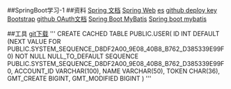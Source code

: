 ##SpringBoot学习-1
##资料
[Spring 文档](https://spring.io/guides)
[Spring Web](https://spring.io/guides/gs/serving-web-content/)
[es](https://elasticsearch.cn/explore)
[github deploy key](https://developer.github.com/v3/guides/managing-deploy-keys/#deploy-keys)
[Bootstrap](https://v3.bootcss.com/getting-started/)
[github OAuth文档](https://developer.github.com/apps/building-oauth-apps/creating-an-oauth-app/)
[Spring Boot MyBatis](https://docs.spring.io/spring-boot/docs/2.0.0.RC1/reference/htmlsingle/#using-boot-devtools)
[Spring boot mybatis](www.mybatis.org/spring-boot-starter/mybatis-spring-boot-autoconfigure/index.html)

##工具
[git下载](https://git-scm.com/download)
'''
CREATE CACHED TABLE PUBLIC.USER(
    ID INT DEFAULT (NEXT VALUE FOR PUBLIC.SYSTEM_SEQUENCE_D8DF2A00_9E08_40B8_B762_D385339E99F0) NOT NULL NULL_TO_DEFAULT SEQUENCE PUBLIC.SYSTEM_SEQUENCE_D8DF2A00_9E08_40B8_B762_D385339E99F0,
    ACCOUNT_ID VARCHAR(100),
    NAME VARCHAR(50),
    TOKEN CHAR(36),
    GMT_CREATE BIGINT,
    GMT_MODIFIED BIGINT
)
'''
